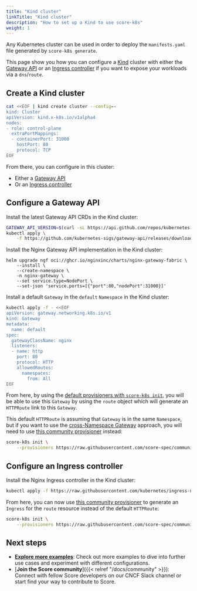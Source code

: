 ```yaml
---
title: "Kind cluster"
linkTitle: "Kind cluster"
description: "How to set up a Kind to use score-k8s"
weight: 1
---
```


Any Kubernetes cluster can be used in order to deploy the `manifests.yaml` file generated by `score-k8s generate`.

This page show you how you can configure a [Kind](https://kind.sigs.k8s.io/) cluster with either the [Gateway API](https://kubernetes.io/docs/concepts/services-networking/gateway/) or an [Ingress controller](https://kubernetes.io/docs/concepts/services-networking/ingress-controllers/) if you want to expose your workloads via a `dns`/`route`.

## Create a Kind cluster

```bash
cat <<EOF | kind create cluster --config=-
kind: Cluster
apiVersion: kind.x-k8s.io/v1alpha4
nodes:
- role: control-plane
  extraPortMappings:
  - containerPort: 31000
    hostPort: 80
    protocol: TCP
EOF
```

From there, you can configure in this cluster:

- Either a [Gateway API](#configure-a-gateway-api)
- Or an [Ingress controller](#configure-an-ingress-controller)

## Configure a Gateway API

Install the latest Gateway API CRDs in the Kind cluster:

```bash
GATEWAY_API_VERSION=$(curl -sL https://api.github.com/repos/kubernetes-sigs/gateway-api/releases/latest | jq -r .tag_name)
kubectl apply \
    -f https://github.com/kubernetes-sigs/gateway-api/releases/download/${GATEWAY_API_VERSION}/standard-install.yaml
```

Install the Nginx Gateway API implementation in the Kind cluster:

```
helm upgrade ngf oci://ghcr.io/nginxinc/charts/nginx-gateway-fabric \
    --install \
    --create-namespace \
    -n nginx-gateway \
    --set service.type=NodePort \
    --set-json 'service.ports=[{"port":80,"nodePort":31000}]'
```

Install a default `Gateway` in the `default` `Namespace` in the Kind cluster:

```bash
kubectl apply -f - <<EOF
apiVersion: gateway.networking.k8s.io/v1
kind: Gateway
metadata:
  name: default
spec:
  gatewayClassName: nginx
  listeners:
  - name: http
    port: 80
    protocol: HTTP
    allowedRoutes:
      namespaces:
        from: All
EOF
```

From here, by using the [default provisioners with `score-k8s init`](/docs/score-implementation/score-k8s/resources-provisioners/), you will be able to use this `Gateway` by using the `route` object which will generate an `HTTPRoute` link to this `Gateway`.

This default `HTTPRoute` is assuming that `Gateway` is in the same `Namespace`, but if you want to use the [cross-Namespace Gateway](https://gateway-api.sigs.k8s.io/guides/multiple-ns/) approach, you will need to use [this community provisioner](https://github.com/score-spec/community-provisioners/blob/main/route/score-k8s/10-shared-gateway-httproute.provisioners.yaml) instead:

```bash
score-k8s init \
    --provisioners https://raw.githubusercontent.com/score-spec/community-provisioners/refs/heads/main/route/score-k8s/10-shared-gateway-httproute.provisioners.yaml
```

## Configure an Ingress controller

Install the Nginx Ingress controller in the Kind cluster:

```bash
kubectl apply -f https://raw.githubusercontent.com/kubernetes/ingress-nginx/main/deploy/static/provider/kind/deploy.yaml
```

From here, you can now use [this community provisioner](https://github.com/score-spec/community-provisioners/blob/main/route/score-k8s/10-ingress-route.provisioners.yaml) to generate an `Ingress` for the `route` resource instead of the default `HTTPRoute`:

```bash
score-k8s init \
    --provisioners https://raw.githubusercontent.com/score-spec/community-provisioners/refs/heads/main/route/score-k8s/10-ingress-route.provisioners.yaml
```

## Next steps

- [**Explore more examples**](/docs/examples/): Check out more examples to dive into further use cases and experiment with different configurations.
- [**Join the Score community**]({{< relref "/docs/community" >}}): Connect with fellow Score developers on our CNCF Slack channel or start find your way to contribute to Score.
